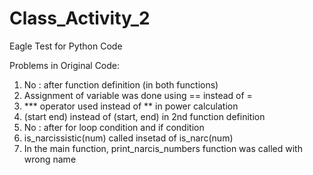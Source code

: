 # Class_Activity_2
Eagle Test for Python Code

Problems in Original Code:
1. No : after function definition (in both functions)
2. Assignment of variable was done using == instead of =
3. *** operator used instead of ** in power calculation
4. (start end) instead of (start, end) in 2nd function definition
5. No : after for loop condition and if condition
6. is_narcissistic(num) called insetad of is_narc(num)
7. In the main function, print_narcis_numbers function was called with wrong name
